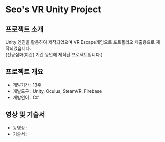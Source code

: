 # Seo's VR Unity Project
 
## 프로젝트 소개
Unity 엔진을 활용하여 제작되었으며 VR Escape게임으로 포트폴리오 제출용으로 제작되었습니다.  
(전공심화(야간) 기간 동안에 제작된 프로젝트입니다.)

## 프로젝트 개요

- 개발기간 : 13주
- 개발도구 : Unity, Oculus, SteamVR, Firebase
- 개발언어 : C#


## 영상 및 기술서
- 동영상 : 
- 기술서 : 
